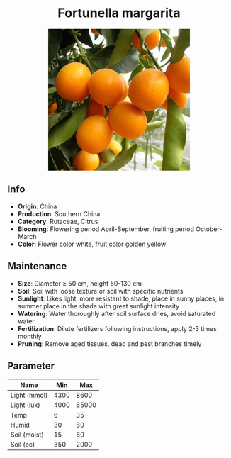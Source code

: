 <h1 align='center'>Fortunella margarita</h1>
<p align="center">
    <img 
        align='center'
        width='320'
        src="../images/fortunella margarita.png" 
        alt='Fortunella margarita' />
</p>

## Info

 - **Origin**: China
 - **Production**: Southern China
 - **Category**: Rutaceae, Citrus
 - **Blooming**: Flowering period April-September, fruiting period October-March
 - **Color**: Flower color white, fruit color golden yellow

## Maintenance

 - **Size**: Diameter ≥ 50 cm, height 50-130 cm
 - **Soil**: Soil with loose texture or soil with specific nutrients
 - **Sunlight**: Likes light, more resistant to shade, place in sunny places, in summer place in the shade with great sunlight intensity
 - **Watering**: Water thoroughly after soil surface dries, avoid saturated water
 - **Fertilization**: Dilute fertilizers following instructions, apply 2-3 times monthly
 - **Pruning**: Remove aged tissues, dead and pest branches timely

## Parameter

| Name         | Min  | Max   |
|--------------|------|-------|
| Light (mmol) | 4300 | 8600  |
| Light (lux)  | 4000 | 65000 |
| Temp         | 6    | 35    |
| Humid        | 30   | 80    |
| Soil (moist) | 15   | 60    |
| Soil (ec)    | 350  | 2000  |
